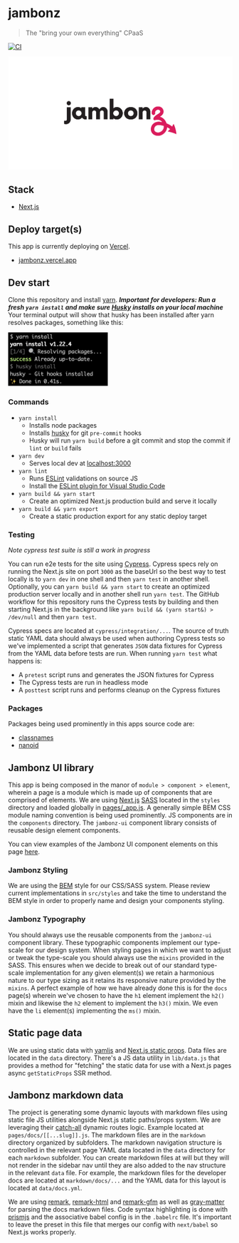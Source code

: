 jambonz
=======

> The "bring your own everything" CPaaS

[![CI](https://github.com/jambonz/next-static-site/actions/workflows/main.yml/badge.svg)](https://github.com/jambonz/next-static-site/actions/workflows/main.yml)

![](/public/jambonz.png)

## Stack

- [Next.js](https://nextjs.org)

## Deploy target(s)

This app is currently deploying on [Vercel](https://vercel.com).

- [jambonz.vercel.app](https://jambonz.vercel.app)

## Dev start

Clone this repository and install [yarn](https://yarnpkg.com/getting-started/install). ***Important for developers: Run a fresh `yarn install` and make sure [Husky](https://typicode.github.io/husky/) installs on your local machine*** Your terminal output will show that husky has been installed after yarn resolves packages, something like this:

<img src="/public/husky_screenshot.png" width="224" height="auto" />

### Commands

- `yarn install`
  - Installs node packages
  - Installs [husky](https://typicode.github.io/husky/) for git `pre-commit` hooks
  - Husky will run `yarn build` before a git commit and stop the commit if `lint` or `build` fails
- `yarn dev`
  - Serves local dev at [localhost:3000](http://localhost:3000)
- `yarn lint`
  - Runs [ESLint](https://eslint.org/) validations on source JS
  - Install the [ESLint plugin for Visual Studio Code](https://marketplace.visualstudio.com/items?itemName=dbaeumer.vscode-eslint&ssr=false#overview)
- `yarn build && yarn start`
  - Create an optimized Next.js production build and serve it locally
- `yarn build && yarn export`
  - Create a static production export for any static deploy target

### Testing

*Note cypress test suite is still a work in progress*

You can run e2e tests for the site using [Cypress](https://docs.cypress.io). Cypress specs rely on running the Next.js site on port `3000` as the baseUrl so the best way to test locally is to `yarn dev` in one shell and then `yarn test` in another shell. Optionally, you can `yarn build && yarn start` to create an optimized production server locally and in another shell run `yarn test`. The GitHub workflow for this repository runs the Cypress tests by building and then starting Next.js in the background like `yarn build && (yarn start&) > /dev/null` and then `yarn test`.

Cypress specs are located at `cypress/integration/...`. The source of truth static YAML data should always be used when authoring Cypress tests so we've implemented a script that generates `JSON` data fixtures for Cypress from the YAML data before tests are run. When running `yarn test` what happens is:

* A `pretest` script runs and generates the JSON fixtures for Cypress
* The Cypress tests are run in headless mode
* A `posttest` script runs and performs cleanup on the Cypress fixtures

### Packages

Packages being used prominently in this apps source code are:

* [classnames](https://www.npmjs.com/package/classnames)
* [nanoid](https://www.npmjs.com/package/nanoid#react)

## Jambonz UI library

This app is being composed in the manor of `module > component > element`, wherein a page is a module which is made up of components that are comprised of elements. We are using [Next.js](https://nextjs.org) [SASS](https://nextjs.org/learn/basics/assets-metadata-css/css-styling) located in the `styles` directory and loaded globally in [pages/_app.js](/pages/_app.js). A generally simple BEM CSS module naming convention is being used prominently. JS components are in the `components` directory. The `jambonz-ui` component library consists of reusable design element components.

You can view examples of the Jambonz UI component elements on this page [here](https://jambonz.org/jambonz-ui).

### Jambonz Styling

We are using the [BEM](http://getbem.com/) style for our CSS/SASS system. Please review current implementations in `src/styles` and take the time to understand the BEM style in order to properly name and design your components styling.

### Jambonz Typography

You should always use the reusable components from the `jambonz-ui` component library. These typographic components implement our type-scale for our design system. When styling pages in which we want to adjust or tweak the type-scale you should always use the `mixins` provided in the SASS. This ensures when we decide to break out of our standard type-scale implementation for any given element(s) we retain a harmonious nature to our type sizing as it retains its responsive nature provided by the `mixins`. A perfect example of how we have already done this is for the `docs` page(s) wherein we've chosen to have the `h1` element implement the `h2()` mixin and likewise the `h2` element to implement the `h3()` mixin. We even have the `li` element(s) implementing the `ms()` mixin.

## Static page data

We are using static data with [yamljs](https://www.npmjs.com/package/yamljs) and [Next.js static props](https://nextjs.org/docs/basic-features/data-fetching#getstaticprops-static-generation). Data files are located in the `data` directory. There's a JS data utility in `lib/data.js` that provides a method for "fetching" the static data for use with a Next.js pages async `getStaticProps` SSR method.

## Jambonz markdown data

The project is generating some dynamic layouts with markdown files using static file JS utilities alongside Next.js static paths/props system. We are leveraging their [catch-all](https://nextjs.org/docs/routing/dynamic-routes#optional-catch-all-routes) dynamic routes logic. Example located at `pages/docs/[[...slug]].js`. The markdown files are in the `markdown` directory organized by subfolders. The markdown navigation structure is controlled in the relevant page YAML data located in the `data` directory for each `markdown` subfolder. You can create markdown files at will but they will not render in the sidebar nav until they are also added to the nav structure in the relevant `data` file. For example, the markdown files for the developer docs are located at `markdown/docs/...` and the YAML data for this layout is located at `data/docs.yml`.

We are using [remark](https://github.com/remarkjs/remark), [remark-html](https://github.com/remarkjs/remark-html) and [remark-gfm](https://github.com/remarkjs/remark-gfm) as well as [gray-matter](https://github.com/jonschlinkert/gray-matter) for parsing the docs markdown files. Code syntax highlighting is done with [prismjs](https://prismjs.com) and the associative babel config is in the `.babelrc` file. It's important to leave the preset in this file that merges our config with `next/babel` so Next.js works properly.
